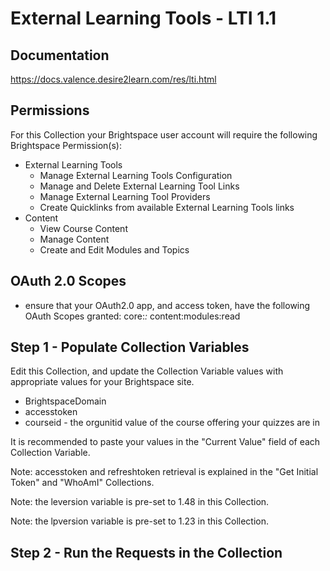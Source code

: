 # External Learning Tools - LTI 1.1

## Documentation
https://docs.valence.desire2learn.com/res/lti.html

## Permissions
For this Collection your Brightspace user account will require the following Brightspace Permission(s):
- External Learning Tools
  - Manage External Learning Tools Configuration
  - Manage and Delete External Learning Tool Links
  - Manage External Learning Tool Providers
  - Create Quicklinks from available External Learning Tools links
- Content
  - View Course Content
  - Manage Content
  - Create and Edit Modules and Topics

## OAuth 2.0 Scopes
- ensure that your OAuth2.0 app, and access token, have the following OAuth Scopes granted:
core:*:*
content:modules:read

## Step 1 - Populate Collection Variables

Edit this Collection, and update the Collection Variable values with appropriate values for your Brightspace site.

- BrightspaceDomain
- accesstoken
- courseid - the orgunitid value of the course offering your quizzes are in

It is recommended to paste your values in the "Current Value" field of each Collection Variable.

Note: accesstoken and refreshtoken retrieval is explained in the "Get Initial Token" and "WhoAmI" Collections.

Note: the leversion variable is pre-set to 1.48 in this Collection.

Note: the lpversion variable is pre-set to 1.23 in this Collection.

## Step 2 - Run the Requests in the Collection